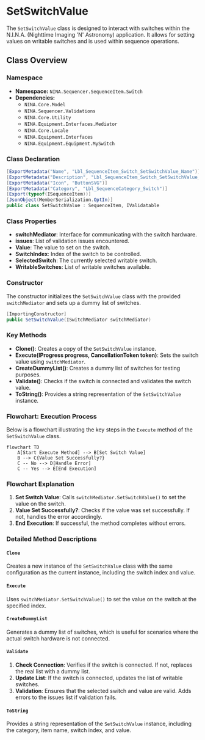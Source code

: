# SetSwitchValue

The `SetSwitchValue` class is designed to interact with switches within the N.I.N.A. (Nighttime Imaging 'N' Astronomy) application. It allows for setting values on writable switches and is used within sequence operations.

## Class Overview

### Namespace

- **Namespace:** `NINA.Sequencer.SequenceItem.Switch`
- **Dependencies:**
  - `NINA.Core.Model`
  - `NINA.Sequencer.Validations`
  - `NINA.Core.Utility`
  - `NINA.Equipment.Interfaces.Mediator`
  - `NINA.Core.Locale`
  - `NINA.Equipment.Interfaces`
  - `NINA.Equipment.Equipment.MySwitch`

### Class Declaration

```csharp
[ExportMetadata("Name", "Lbl_SequenceItem_Switch_SetSwitchValue_Name")]
[ExportMetadata("Description", "Lbl_SequenceItem_Switch_SetSwitchValue_Description")]
[ExportMetadata("Icon", "ButtonSVG")]
[ExportMetadata("Category", "Lbl_SequenceCategory_Switch")]
[Export(typeof(ISequenceItem))]
[JsonObject(MemberSerialization.OptIn)]
public class SetSwitchValue : SequenceItem, IValidatable
```

### Class Properties

- **switchMediator**: Interface for communicating with the switch hardware.
- **issues**: List of validation issues encountered.
- **Value**: The value to set on the switch.
- **SwitchIndex**: Index of the switch to be controlled.
- **SelectedSwitch**: The currently selected writable switch.
- **WritableSwitches**: List of writable switches available.

### Constructor

The constructor initializes the `SetSwitchValue` class with the provided `switchMediator` and sets up a dummy list of switches.

```csharp
[ImportingConstructor]
public SetSwitchValue(ISwitchMediator switchMediator)
```

### Key Methods

- **Clone()**: Creates a copy of the `SetSwitchValue` instance.
- **Execute(IProgress<ApplicationStatus> progress, CancellationToken token)**: Sets the switch value using `switchMediator`.
- **CreateDummyList()**: Creates a dummy list of switches for testing purposes.
- **Validate()**: Checks if the switch is connected and validates the switch value.
- **ToString()**: Provides a string representation of the `SetSwitchValue` instance.

### Flowchart: Execution Process

Below is a flowchart illustrating the key steps in the `Execute` method of the `SetSwitchValue` class.

```mermaid
flowchart TD
    A[Start Execute Method] --> B[Set Switch Value]
    B --> C{Value Set Successfully?}
    C -- No --> D[Handle Error]
    C -- Yes --> E[End Execution]
```

### Flowchart Explanation

1. **Set Switch Value**: Calls `switchMediator.SetSwitchValue()` to set the value on the switch.
2. **Value Set Successfully?**: Checks if the value was set successfully. If not, handles the error accordingly.
3. **End Execution**: If successful, the method completes without errors.

### Detailed Method Descriptions

#### `Clone`

Creates a new instance of the `SetSwitchValue` class with the same configuration as the current instance, including the switch index and value.

#### `Execute`

Uses `switchMediator.SetSwitchValue()` to set the value on the switch at the specified index.

#### `CreateDummyList`

Generates a dummy list of switches, which is useful for scenarios where the actual switch hardware is not connected.

#### `Validate`

1. **Check Connection**: Verifies if the switch is connected. If not, replaces the real list with a dummy list.
2. **Update List**: If the switch is connected, updates the list of writable switches.
3. **Validation**: Ensures that the selected switch and value are valid. Adds errors to the issues list if validation fails.

#### `ToString`

Provides a string representation of the `SetSwitchValue` instance, including the category, item name, switch index, and value.
